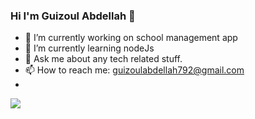 ### Hi I'm Guizoul Abdellah 👋

- 🔭 I’m currently working on school management app
- 🌱 I’m currently learning nodeJs
- 💬 Ask me about any tech related stuff.
- 📫 How to reach me: guizoulabdellah792@gmail.com
- 
<img src="https://github-readme-stats.vercel.app/api?username=Guizoul&&show_icons=true&title_color=fff&icon_color=fff&text_color=D3D3D3&bg_color=383838">
